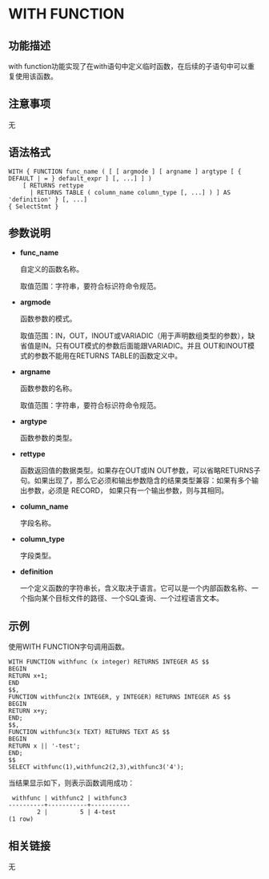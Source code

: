 # WITH FUNCTION

## 功能描述

with function功能实现了在with语句中定义临时函数，在后续的子语句中可以重复使用该函数。

## 注意事项

无

## 语法格式

```
WITH { FUNCTION func_name ( [ [ argmode ] [ argname ] argtype [ { DEFAULT | = } default_expr ] [, ...] ] )
    [ RETURNS rettype
      | RETURNS TABLE ( column_name column_type [, ...] ) ] AS 'definition' } [, ...]
{ SelectStmt }
```

## 参数说明

- **func_name**

  自定义的函数名称。

  取值范围：字符串，要符合标识符命令规范。

- **argmode**

  函数参数的模式。

  取值范围：IN，OUT，INOUT或VARIADIC（用于声明数组类型的参数），缺省值是IN。只有OUT模式的参数后面能跟VARIADIC。并且  OUT和INOUT模式的参数不能用在RETURNS TABLE的函数定义中。

- **argname**

  函数参数的名称。

  取值范围：字符串，要符合标识符命令规范。

- **argtype**

  函数参数的类型。

- **rettype**

  函数返回值的数据类型。如果存在OUT或IN OUT参数，可以省略RETURNS子句。如果出现了，那么它必须和输出参数隐含的结果类型兼容：如果有多个输出参数，必须是 RECORD， 如果只有一个输出参数，则与其相同。

- **column_name**

  字段名称。

- **column_type**

  字段类型。

- **definition**

  一个定义函数的字符串长，含义取决于语言。它可以是一个内部函数名称、一个指向某个目标文件的路径、一个SQL查询、一个过程语言文本。

## 示例

使用WITH FUNCTION字句调用函数。

```
WITH FUNCTION withfunc (x integer) RETURNS INTEGER AS $$
BEGIN
RETURN x+1;
END
$$,
FUNCTION withfunc2(x INTEGER, y INTEGER) RETURNS INTEGER AS $$
BEGIN
RETURN x+y;
END;
$$,
FUNCTION withfunc3(x TEXT) RETURNS TEXT AS $$
BEGIN
RETURN x || '-test';
END;
$$
SELECT withfunc(1),withfunc2(2,3),withfunc3('4');
```

当结果显示如下，则表示函数调用成功：

```
 withfunc | withfunc2 | withfunc3
----------+-----------+-----------
        2 |         5 | 4-test
(1 row)
```

## 相关链接

无